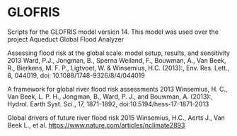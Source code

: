# GLOFRIS
Scripts for the GLOFRIS model version 14. This model was used over the project Aqueduct Global Flood Analyzer

Assessing flood risk at the global scale: model setup, results, and sensitivity
2013
Ward, P.J., Jongman, B., Sperna Weiland, F., Bouwman, A., Van Beek, R., Bierkens, M. F. P., Ligtvoet, W. & Winsemius, H.C. (2013):, Env. Res. Lett., 8, 044019, doi: 10.1088/1748-9326/8/4/044019

A framework for global river flood risk assessments
2013
Winsemius, H. C., Van Beek, L. P. H., Jongman, B., Ward, P. J., and Bouwman, A. (2013):, Hydrol. Earth Syst. Sci., 17, 1871-1892, doi:10.5194/hess-17-1871-2013

Global drivers of future river flood risk
2015
Winsemius, H.C., Aerts J., Van Beek L., et al.
https://www.nature.com/articles/nclimate2893
